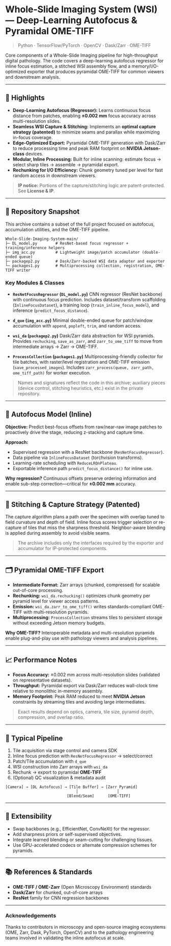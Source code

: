 # Whole-Slide Imaging System (WSI) — Deep-Learning Autofocus & Pyramidal OME-TIFF

> Python · TensorFlow/PyTorch · OpenCV · Dask/Zarr · OME-TIFF

Core components of a Whole-Slide Imaging pipeline for high-throughput digital pathology. The code covers a deep-learning autofocus regressor for inline focus estimation, a stitched WSI assembly flow, and a memory/I/O-optimized exporter that produces pyramidal OME-TIFF for common viewers and downstream analysis.

---

## 🚀 Highlights

* **Deep-Learning Autofocus (Regressor):** Learns continuous focus distance from patches, enabling **±0.002 mm** focus accuracy across multi-resolution slides.
* **Seamless WSI Capture & Stitching:** Implements an **optimal capture strategy (patented)** to minimize seams and parallax while maximizing in-focus coverage.
* **Edge-Optimized Export:** Pyramidal OME-TIFF generation with Dask/Zarr to reduce processing time and peak RAM footprint on **NVIDIA Jetson-class** devices.
* **Modular, Inline Processing:** Built for inline scanning: estimate focus → select sharp tiles → assemble → pyramidal export.
* **Rechunking for I/O Efficiency:** Chunk geometry tuned per level for fast random access in downstream viewers.

> **IP notice:** Portions of the capture/stitching logic are patent-protected. See **License & IP**.

---

## 🧭 Repository Snapshot

This archive contains a subset of the full project focused on autofocus, accumulation utilities, and the OME-TIFF pipeline.

```
Whole-Slide-Imaging-System-main/
├─ DL_model.py        # ResNet-based focus regressor + training/inference helpers
├─ img_acc.py         # Lightweight image/patch accumulator (double-ended queue)
├─ packagep2.py       # Dask/Zarr-backed WSI data adapter and exporter
└─ packages1.py       # Multiprocessing collection, registration, OME-TIFF writer
```

### Key Modules & Classes

* **`ResNetFocusRegressor` (`DL_model.py`)**
  CNN regressor (ResNet backbone) with continuous focus prediction. Includes dataset/transform scaffolding (`InlineFocusDataset`), a training loop (`train_inline_focus_model`), and inference (`predict_focus_distance`).

* **`d_que` (`img_acc.py`)**
  Minimal double-ended queue for patch/window accumulation with `append`, `popleft`, `trim`, and random access.

* **`wsi_da` (`packagep2.py`)**
  Dask/Zarr data abstraction for WSI pyramids. Provides `rechucking`, `save_as_zarr`, and `zarr_to_ome_tiff` to move from intermediate arrays → Zarr → OME-TIFF.

* **`ProcessCollection` (`packages1.py`)**
  Multiprocessing-friendly collector for tile batches, with raster/level registration and OME-TIFF emission (`save_processed_images`). Includes `zarr_process(queue, zarr_path, ome_tiff_path)` for worker execution.

> Names and signatures reflect the code in this archive; auxiliary pieces (device control, stitching heuristics, etc.) exist in the private repository.

---

## 🔬 Autofocus Model (Inline)

**Objective:** Predict best-focus offsets from raw/near-raw image patches to proactively drive the stage, reducing z-stacking and capture time.

**Approach:**

* Supervised regression with a ResNet backbone (`ResNetFocusRegressor`).
* Data pipeline via `InlineFocusDataset` (torchvision transforms).
* Learning-rate scheduling with `ReduceLROnPlateau`.
* Exportable inference path `predict_focus_distance()` for inline use.

**Why regression?**
Continuous offsets preserve ordering information and enable sub-step correction—critical for **±0.002 mm** accuracy.

---

## 🧵 Stitching & Capture Strategy (Patented)

The capture algorithm plans a path over the specimen with overlap tuned to field curvature and depth of field. Inline focus scores trigger selection or re-capture of tiles that miss the sharpness threshold. Neighbor-aware blending is applied during assembly to avoid visible seams.

> The archive includes only the interfaces required by the exporter and accumulator for IP-protected components.

---

## 🗂️ Pyramidal OME-TIFF Export

* **Intermediate Format:** Zarr arrays (chunked, compressed) for scalable out-of-core processing.
* **Rechunking:** `wsi_da.rechucking()` optimizes chunk geometry per pyramid level for viewer access patterns.
* **Emission:** `wsi_da.zarr_to_ome_tiff()` writes standards-compliant OME-TIFF with multi-resolution pyramids.
* **Multiprocessing:** `ProcessCollection` streams tiles to persistent storage without exceeding Jetson memory budgets.

**Why OME-TIFF?**
Interoperable metadata and multi-resolution pyramids enable plug-and-play use with pathology viewers and analysis pipelines.

---

## 📈 Performance Notes

* **Focus Accuracy:** ±0.002 mm across multi-resolution slides (validated on representative datasets).
* **Throughput:** Pyramidal export via Dask/Zarr reduces wall-clock time relative to monolithic in-memory assembly.
* **Memory Footprint:** Peak RAM reduced to meet **NVIDIA Jetson** constraints by streaming tiles and avoiding large intermediates.

> Exact results depend on optics, camera, tile size, pyramid depth, compression, and overlap ratio.

---

## 🧩 Typical Pipeline

1. Tile acquisition via stage control and camera SDK
2. Inline focus prediction with `ResNetFocusRegressor` → select/correct
3. Patch/Tile accumulation with `d_que`
4. WSI construction into Zarr arrays with `wsi_da`
5. Rechunk → export to pyramidal **OME-TIFF**
6. (Optional) QC visualization & metadata audit

```text
[Camera] → [DL Autofocus] → [Tile Buffer] → [Zarr Pyramid]
                               │                 │
                           [Blend/Seam]      [OME-TIFF]
```

---

## 🔧 Extensibility

* Swap backbones (e.g., EfficientNet, ConvNeXt) for the regressor.
* Add sharpness priors or self-supervised objectives.
* Integrate learned blending or seam-cutting for challenging tissues.
* Use GPU-accelerated codecs or alternate compression schemes for pyramids.

---

## 📚 References & Standards

* **OME-TIFF / OME-Zarr** (Open Microscopy Environment) standards
* **Dask/Zarr** for chunked, out-of-core arrays
* **ResNet** family for CNN regression backbones

---

### Acknowledgements

Thanks to contributors in microscopy and open-source imaging ecosystems (OME, Zarr, Dask, PyTorch, OpenCV) and to the pathology engineering teams involved in validating the inline autofocus at scale.
